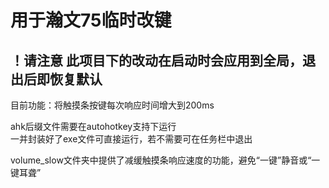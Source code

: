 # 用于瀚文75临时改键
## ！请注意 此项目下的改动在启动时会应用到全局，退出后即恢复默认


目前功能：将触摸条按键每次响应时间增大到200ms

 ahk后缀文件需要在autohotkey支持下运行</br>
 一并封装好了exe文件可直接运行，若不需要可在任务栏中退出
 
 volume_slow文件夹中提供了减缓触摸条响应速度的功能，避免“一键”静音或“一键耳聋”
